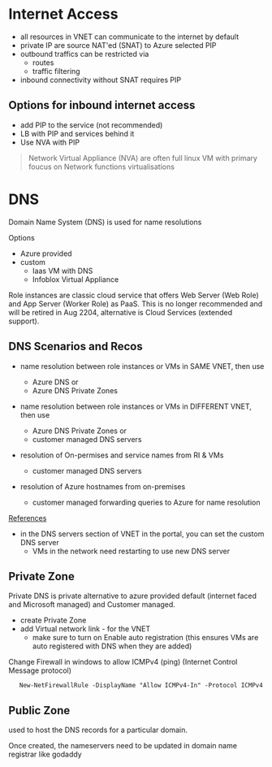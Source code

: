 # Internet Access

* all resources in VNET can communicate to the internet by default
* private IP are source NAT'ed (SNAT) to Azure selected PIP
* outbound traffics can be restricted via
    * routes
    * traffic filtering
* inbound connectivity without SNAT requires PIP

## Options for inbound internet access

* add PIP to the service (not recommended)
* LB with PIP and services behind it
* Use NVA with PIP

> Network Virtual Appliance (NVA) are often full linux VM with primary foucus on Network functions virtualisations

# DNS

Domain Name System (DNS) is used for name resolutions

Options
* Azure provided
* custom
    * Iaas VM with DNS
    * Infoblox Virtual Appliance

Role instances are classic cloud service that offers Web Server (Web Role) and App Server (Worker Role) as PaaS. This is no longer recommended and will be retired in Aug 2204, alternative is Cloud Services (extended support).


## DNS Scenarios and Recos

* name resolution between role instances or VMs in SAME VNET, then use
    * Azure DNS or
    * Azure DNS Private Zones
    
* name resolution between role instances or VMs in DIFFERENT VNET, then use
    * Azure DNS Private Zones or 
    * customer managed DNS servers

* resolution of On-permises and service names from RI & VMs 
    * customer managed DNS servers

* resolution of Azure hostnames from on-premises
    * customer managed forwarding queries to Azure for name resolution

[References](https://docs.microsoft.com/en-gb/azure/virtual-network/virtual-networks-name-resolution-for-vms-and-role-instances)


* in the DNS servers section of VNET in the portal, you can set the custom DNS server
    * VMs in the network need restarting to use new DNS server

## Private Zone

Private DNS is private alternative to azure provided default (internet faced and Microsoft managed) and Customer managed.

* create Private Zone
* add Virtual network link - for the VNET
    * make sure to turn on Enable auto registration (this ensures VMs are auto registered with DNS when they are added)

Change Firewall in windows to allow ICMPv4 (ping) (Internet Control Message protocol)
```
   New-NetFirewallRule -DisplayName "Allow ICMPv4-In" -Protocol ICMPv4 
```

## Public Zone

used to host the DNS records for a particular domain.

Once created, the nameservers need to be updated in domain name registrar like godaddy